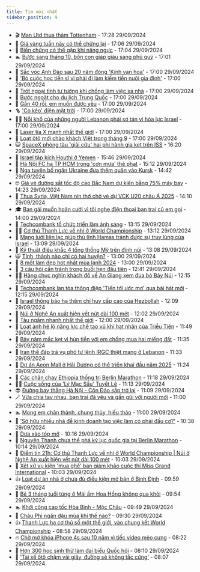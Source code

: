 ```yaml
---
title: Tim mới nhất
sidebar_position: 9
---
```


<!-- vnexpress-tin-moi-nhat:START -->
- 🎬 [Man Utd thua thảm Tottenham](https://vnexpress.net/man-utd-thua-tham-tottenham-4798316.html) - 17:28 29/09/2024
- 🐎 [Giá vàng tuần này có thể chững lại](https://vnexpress.net/gia-vang-tuan-nay-co-the-chung-lai-4798286.html) - 17:06 29/09/2024
- 🦍 [Biến chứng có thể gặp khi nâng ngực](https://vnexpress.net/bien-chung-co-the-gap-khi-nang-nguc-4794353.html) - 17:04 29/09/2024
- 🏊 [Bước sang tháng 10, bốn con giáp giàu sang phú quý](https://vnexpress.net/buoc-sang-thang-10-bon-con-giap-giau-sang-phu-quy-4796491.html) - 17:01 29/09/2024
- 🎊 [Sắc vóc Anh Đào sau 20 năm đóng &#39;Kính vạn hoa&#39;](https://vnexpress.net/sac-voc-anh-dao-sau-20-nam-dong-kinh-van-hoa-4798289.html) - 17:00 29/09/2024
- 🎃 [&#39;Bỏ cuộc học tiến sĩ vì phải đi làm kiếm tiền nuôi gia đình&#39;](https://vnexpress.net/bo-cuoc-hoc-tien-si-vi-phai-di-lam-kiem-tien-nuoi-gia-dinh-4798254.html) - 17:00 29/09/2024
- 🧰 [Trót ngoại tình tư tưởng khi chồng làm việc xa nhà](https://vnexpress.net/trot-ngoai-tinh-tu-tuong-khi-chong-lam-viec-xa-nha-4798229.html) - 17:00 29/09/2024
- 🔭 [Bước ngoặt cho du lịch Trung Quốc](https://vnexpress.net/buoc-ngoat-cho-du-lich-trung-quoc-4798169.html) - 17:00 29/09/2024
- 🫶 [Gần 40 rồi, em muốn được yêu](https://vnexpress.net/gan-40-roi-em-muon-duoc-yeu-4798086.html) - 17:00 29/09/2024
- 🪜 [&#39;Co kéo&#39; điện mặt trời](https://vnexpress.net/co-keo-dien-mat-troi-4798054.html) - 17:00 29/09/2024
- 👨‍🏫 [Nỗi khổ của những người Lebanon phải sơ tán vì hỏa lực Israel](https://vnexpress.net/noi-kho-cua-nhung-nguoi-lebanon-phai-so-tan-vi-hoa-luc-israel-4797934.html) - 17:00 29/09/2024
- 🎊 [Laser tia X mạnh nhất thế giới](https://vnexpress.net/laser-tia-x-manh-nhat-the-gioi-4797925.html) - 17:00 29/09/2024
- 🎊 [Loạt ôtô mới chào khách Việt trong tháng 9](https://vnexpress.net/loat-oto-moi-chao-khach-viet-trong-thang-9-4797949.html) - 17:00 29/09/2024
- 😺 [SpaceX phóng tàu &#39;giải cứu&#39; hai phi hành gia kẹt trên ISS](https://vnexpress.net/spacex-phong-tau-giai-cuu-hai-phi-hanh-gia-ket-tren-iss-4798313.html) - 16:20 29/09/2024
- 🐘 [Israel tập kích Houthi ở Yemen](https://vnexpress.net/israel-tap-kich-houthi-o-yemen-4798302.html) - 15:46 29/09/2024
- 🌁 [Hà Nội FC hạ TP HCM trong &#39;cơn mưa&#39; thẻ phạt](https://vnexpress.net/ha-noi-fc-ha-tp-hcm-trong-con-mua-the-phat-4798301.html) - 15:12 29/09/2024
- 🐲 [Nga tuyên bố ngăn Ukraine đưa thêm quân vào Kursk](https://vnexpress.net/nga-tuyen-bo-ngan-ukraine-dua-them-quan-vao-kursk-4798295.html) - 14:42 29/09/2024
- 🤓 [Giá vé đường sắt tốc độ cao Bắc Nam dự kiến bằng 75% máy bay](https://vnexpress.net/gia-ve-duong-sat-toc-do-cao-bac-nam-du-kien-bang-75-may-bay-4798300.html) - 14:23 29/09/2024
- 💪 [Thua Syria, Việt Nam nín thở chờ vé dự VCK U20 châu Á 2025](https://vnexpress.net/thua-syria-viet-nam-nin-tho-cho-ve-du-vck-u20-chau-a-2025-4798282.html) - 14:10 29/09/2024
- 🎓 [Bạn gái muốn hoãn cưới vì tôi nghe điện thoại bạn trai cũ em gọi](https://vnexpress.net/ban-gai-muon-hoan-cuoi-vi-toi-nghe-dien-thoai-ban-trai-cu-em-goi-4798228.html) - 14:00 29/09/2024
- 🫣 [Techcombank tổ chức triển lãm ánh sáng](https://vnexpress.net/techcombank-to-chuc-trien-lam-anh-sang-4798284.html) - 13:15 29/09/2024
- 🧑‍💻 [Cơ thủ Thanh Lực về nhì ở World Championship](https://vnexpress.net/co-thu-thanh-luc-ve-nhi-o-world-championship-4798293.html) - 13:12 29/09/2024
- 🐲 [Mạng lưới liên lạc giúp thủ lĩnh Hamas tránh được sự truy lùng của Israel](https://vnexpress.net/mang-luoi-lien-lac-giup-thu-linh-hamas-tranh-duoc-su-truy-lung-cua-israel-4793621.html) - 13:09 29/09/2024
- 🌝 [Kỹ thuật điêu khắc 4 tổng thống Mỹ trên đỉnh núi](https://vnexpress.net/ky-thuat-dieu-khac-4-tong-thong-my-tren-dinh-nui-4798275.html) - 13:08 29/09/2024
- 😺 [Tỉnh, thành nào chỉ có hai huyện?](https://vnexpress.net/tinh-thanh-nao-chi-co-hai-huyen-4798272.html) - 13:00 29/09/2024
- 🐎 [8 mốt làm đẹp hot nhất mùa lạnh 2024](https://vnexpress.net/8-mot-lam-dep-hot-nhat-mua-lanh-2024-4798216.html) - 13:00 29/09/2024
- 🎡 [3 câu hỏi cần tránh trong buổi hẹn đầu tiên](https://vnexpress.net/3-cau-hoi-can-tranh-trong-buoi-hen-dau-tien-4798147.html) - 12:41 29/09/2024
- 👨‍🏫 [Hàng chục nghìn khách đổ về An Giang xem đua bò Bảy Núi](https://vnexpress.net/hang-chuc-nghin-khach-do-ve-an-giang-xem-dua-bo-bay-nui-4798236.html) - 12:15 29/09/2024
- 🦆 [Techcombank lan tỏa thông điệp &#39;Tiến tới ước mơ&#39; qua bài hát mới](https://vnexpress.net/techcombank-lan-toa-thong-diep-tien-toi-uoc-mo-qua-bai-hat-moi-4798280.html) - 12:15 29/09/2024
- 🚦 [Israel thông báo hạ thêm chỉ huy cấp cao của Hezbollah](https://vnexpress.net/israel-thong-bao-ha-them-chi-huy-cap-cao-cua-hezbollah-4798277.html) - 12:09 29/09/2024
- 💫 [Núi ở Nghệ An xuất hiện vết nứt dài 100 mét](https://vnexpress.net/nui-o-nghe-an-xuat-hien-vet-nut-dai-100-met-4798278.html) - 12:02 29/09/2024
- 🎉 [Tàu ngầm nhanh nhất thế giới](https://vnexpress.net/tau-ngam-nhanh-nhat-the-gioi-4797918.html) - 12:00 29/09/2024
- 🌋 [Loạt ảnh hé lộ năng lực chế tạo vũ khí hạt nhân của Triều Tiên](https://vnexpress.net/loat-anh-he-lo-nang-luc-che-tao-vu-khi-hat-nhan-cua-trieu-tien-4793385.html) - 11:49 29/09/2024
- 🤖 [Bảy năm mắc kẹt vì hùn tiền với em chồng mua hai miếng đất](https://vnexpress.net/bay-nam-mac-ket-vi-hun-tien-voi-em-chong-mua-hai-mieng-dat-4798212.html) - 11:35 29/09/2024
- 🦏 [Iran thề đáp trả vụ phó tư lệnh IRGC thiệt mạng ở Lebanon](https://vnexpress.net/iran-the-dap-tra-vu-pho-tu-lenh-irgc-thiet-mang-o-lebanon-4798267.html) - 11:33 29/09/2024
- 🦩 [Dự án Aeon Mall ở Hải Dương có thể triển khai đầu năm 2025](https://vnexpress.net/du-an-aeon-mall-o-hai-duong-co-the-trien-khai-dau-nam-2025-4798273.html) - 11:24 29/09/2024
- 👺 [Các chân chạy Ethiopia thống trị Berlin Marathon](https://vnexpress.net/cac-chan-chay-ethiopia-thong-tri-berlin-marathon-4798276.html) - 11:18 29/09/2024
- 🧑‍🏫 [Cuộc sống của &#39;Lý Mạc Sầu&#39; Tuyết Lê](https://vnexpress.net/cuoc-song-cua-ly-mac-sau-tuyet-le-4798251.html) - 11:13 29/09/2024
- 😎 [Đường bay thẳng Hà Nội - Côn Đảo sắp trở lại](https://vnexpress.net/duong-bay-thang-ha-noi-con-dao-sap-tro-lai-4798269.html) - 11:09 29/09/2024
- 🪄 [Vừa chia tay nhau, bạn trai đã yêu và gần gũi với người mới](https://vnexpress.net/vua-chia-tay-nhau-ban-trai-da-yeu-va-gan-gui-voi-nguoi-moi-4798225.html) - 11:00 29/09/2024
- 🏊 [Mong em chân thành, chung thủy, hiếu thảo](https://vnexpress.net/mong-em-chan-thanh-chung-thuy-hieu-thao-4798089.html) - 11:00 29/09/2024
- 💃 [&#39;Sở hữu nhiều nhà để kinh doanh tạo việc làm có phải đầu cơ?&#39;](https://vnexpress.net/so-huu-nhieu-nha-de-kinh-doanh-tao-viec-lam-co-phai-dau-co-4798238.html) - 10:38 29/09/2024
- 🦆 [Dưa xào tóp mỡ](https://vnexpress.net/dua-xao-top-mo-4798264.html) - 10:16 29/09/2024
- 🎊 [Nguyên Thanh chưa thể phá kỷ lục quốc gia tại Berlin Marathon](https://vnexpress.net/nguyen-thanh-chua-the-pha-ky-luc-quoc-gia-tai-berlin-marathon-4798266.html) - 10:14 29/09/2024
- 👺 [Điểm tin 21h: Cơ thủ Thanh Lực về nhì ở World Championship | Núi ở Nghệ An xuất hiện vết nứt dài 100 mét](https://vnexpress.net/diem-tin-21h-co-thu-thanh-luc-ve-nhi-o-world-championship-nui-o-nghe-an-xuat-hien-vet-nut-dai-100-met-4798263.html) - 10:03 29/09/2024
- 🎡 [Xét xử vụ kiện &#39;mua ghế&#39; ban giám khảo cuộc thi Miss Grand International](https://vnexpress.net/xet-xu-vu-kien-mua-ghe-ban-giam-khao-cuoc-thi-miss-grand-international-4798262.html) - 10:03 29/09/2024
- 👍 [Loạt dự án nhà ở chưa đủ điều kiện mở bán ở Bình Định](https://vnexpress.net/loat-du-an-nha-o-chua-du-dieu-kien-mo-ban-o-binh-dinh-4798249.html) - 09:59 29/09/2024
- 🐎 [Bé 3 tháng tuổi từng ở Mái ấm Hoa Hồng không qua khỏi](https://vnexpress.net/be-3-thang-tuoi-tung-o-mai-am-hoa-hong-khong-qua-khoi-4798245.html) - 09:54 29/09/2024
- 🏊 [Khởi công cao tốc Hòa Bình - Mộc Châu](https://vnexpress.net/khoi-cong-cao-toc-hoa-binh-moc-chau-4798248.html) - 09:49 29/09/2024
- 🦩 [Châu Phi ngăn đậu mùa khỉ thế nào?](https://vnexpress.net/chau-phi-ngan-dau-mua-khi-the-nao-4798222.html) - 09:30 29/09/2024
- 👍 [Thanh Lực hạ cơ thủ số một thế giới, vào chung kết World Championship](https://vnexpress.net/thanh-luc-ha-co-thu-so-mot-the-gioi-vao-chung-ket-world-championship-4798250.html) - 08:58 29/09/2024
- 🔥 [Chờ mở khóa iPhone 4s sau 10 năm vì tiếc video mèo cưng](https://vnexpress.net/cho-mo-khoa-iphone-4s-sau-10-nam-vi-tiec-video-meo-cung-4798240.html) - 08:22 29/09/2024
- 💄 [Hơn 300 học sinh thử làm đại biểu Quốc hội](https://vnexpress.net/hon-300-hoc-sinh-thu-lam-dai-bieu-quoc-hoi-4798219.html) - 08:10 29/09/2024
- 🤡 [&#39;Tài xế ôtô chậm vài giây, đường sẽ không tắc cứng&#39;](https://vnexpress.net/tai-xe-oto-cham-vai-giay-duong-se-khong-tac-cung-4798244.html) - 08:07 29/09/2024<!-- vnexpress-tin-moi-nhat:END -->
